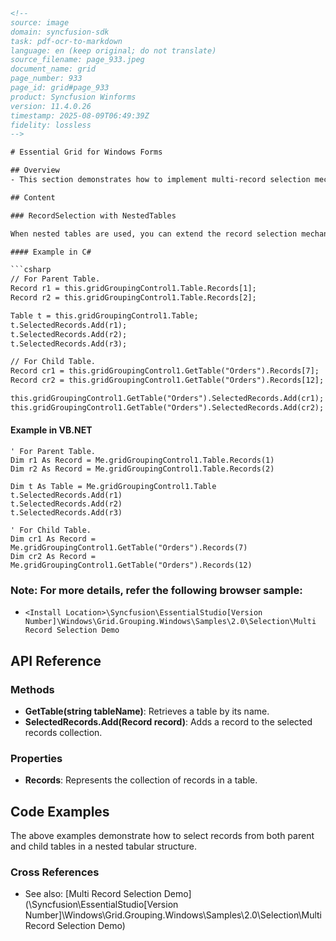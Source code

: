```html
<!-- 
source: image
domain: syncfusion-sdk
task: pdf-ocr-to-markdown
language: en (keep original; do not translate)
source_filename: page_933.jpeg
document_name: grid
page_number: 933
page_id: grid#page_933
product: Syncfusion Winforms
version: 11.4.0.26
timestamp: 2025-08-09T06:49:39Z
fidelity: lossless
-->

# Essential Grid for Windows Forms

## Overview
- This section demonstrates how to implement multi-record selection mechanisms in nested tables using the Syncfusion Grid.Grouping.Windows component.

## Content

### RecordSelection with NestedTables

When nested tables are used, you can extend the record selection mechanisms to each of the child table by accessing the SelectedRecords collection of the desired child table.

#### Example in C#

```csharp
// For Parent Table.
Record r1 = this.gridGroupingControl1.Table.Records[1];
Record r2 = this.gridGroupingControl1.Table.Records[2];

Table t = this.gridGroupingControl1.Table;
t.SelectedRecords.Add(r1);
t.SelectedRecords.Add(r2);
t.SelectedRecords.Add(r3);

// For Child Table.
Record cr1 = this.gridGroupingControl1.GetTable("Orders").Records[7];
Record cr2 = this.gridGroupingControl1.GetTable("Orders").Records[12];

this.gridGroupingControl1.GetTable("Orders").SelectedRecords.Add(cr1);
this.gridGroupingControl1.GetTable("Orders").SelectedRecords.Add(cr2);
```

#### Example in VB.NET

```vb.net
' For Parent Table.
Dim r1 As Record = Me.gridGroupingControl1.Table.Records(1)
Dim r2 As Record = Me.gridGroupingControl1.Table.Records(2)

Dim t As Table = Me.gridGroupingControl1.Table
t.SelectedRecords.Add(r1)
t.SelectedRecords.Add(r2)
t.SelectedRecords.Add(r3)

' For Child Table.
Dim cr1 As Record = 
Me.gridGroupingControl1.GetTable("Orders").Records(7)
Dim cr2 As Record = 
Me.gridGroupingControl1.GetTable("Orders").Records(12)
```

### Note: For more details, refer the following browser sample:
- `<Install Location>\Syncfusion\EssentialStudio[Version Number]\Windows\Grid.Grouping.Windows\Samples\2.0\Selection\Multi Record Selection Demo`

## API Reference

### Methods
- **GetTable(string tableName)**: Retrieves a table by its name.
- **SelectedRecords.Add(Record record)**: Adds a record to the selected records collection.

### Properties
- **Records**: Represents the collection of records in a table.

## Code Examples

The above examples demonstrate how to select records from both parent and child tables in a nested tabular structure.

### Cross References
- See also: [Multi Record Selection Demo](<Install Location>\Syncfusion\EssentialStudio[Version Number]\Windows\Grid.Grouping.Windows\Samples\2.0\Selection\Multi Record Selection Demo)

<!-- tags: [Syncfusion, Grid, NestedTables, RecordSelection, WinForms] keywords: [multi-record selection, nested tables, parent table, child table, SelectedRecords, GetTable, Records, C#, VB.NET] -->
```